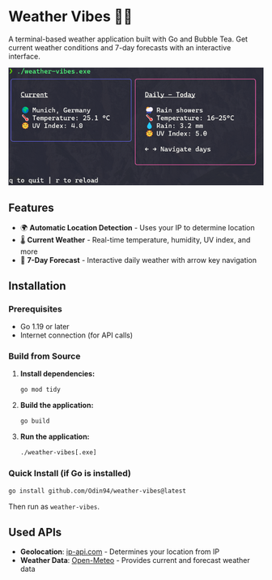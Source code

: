 # Weather Vibes 😶‍🌫️

A terminal-based weather application built with Go and Bubble Tea. Get current weather conditions and 7-day forecasts with an interactive interface.

<div align="left">
  <img src="./readme_assets/weather-vibes.png" alt="Weather Vibes Screenshot" width="600">
</div>

## Features

- 🌍 **Automatic Location Detection** - Uses your IP to determine location
- 🌡️ **Current Weather** - Real-time temperature, humidity, UV index, and more
- 📅 **7-Day Forecast** - Interactive daily weather with arrow key navigation

## Installation

### Prerequisites

- Go 1.19 or later
- Internet connection (for API calls)

### Build from Source

1. **Install dependencies:**
   ```sh
   go mod tidy
   ```

2. **Build the application:**
   ```sh
   go build
   ```

3. **Run the application:**
   ```sh
   ./weather-vibes[.exe]
   ```

### Quick Install (if Go is installed)

```bash
go install github.com/Odin94/weather-vibes@latest
```

Then run as `weather-vibes`.

## Used APIs

- **Geolocation**: [ip-api.com](http://ip-api.com/) - Determines your location from IP
- **Weather Data**: [Open-Meteo](https://open-meteo.com/) - Provides current and forecast weather data
